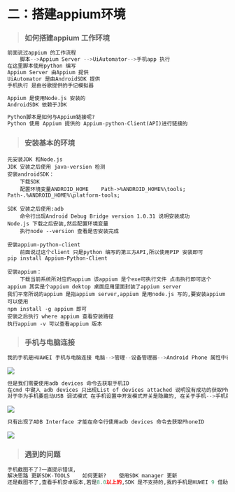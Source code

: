 # 二：搭建appium环境



> ### 如何搭建appium 工作环境



```python
前面说过appium 的工作流程 
    脚本-->Appium Server -->UiAutomator-->手机app 执行
在这里脚本使用python 编写
Appium Server 由Appium 提供
UiAutomator 是由AndroidSDK 提供
手机执行 是由谷歌提供的手记模拟器

Appium 是使用Node.js 安装的
AndroidSDK 依赖于JDK

Python脚本是如何与Appium链接呢?
Python 使用 Appium 提供的 Appium-python-Client(API)进行链接的
```





> ### 安装基本的环境



```pyth
先安装JDK 和Node.js
JDK 安装之后使用 java-version 检测
安装androidSDK：
    下载SDK
    配置环境变量ANDROID_HOME    Path->%ANDROID_HOME%\tools;    Path-.%ANDROID_HOME%\platform-tools;

SDK 安装之后使用:adb
    命令行出现Android Debug Bridge version 1.0.31 说明安装成功
Node.js 下载之后安装,然后配置环境变量
    执行node --version 查看是否安装完成

安装appium-python-client
    前面说过这个client 只是python 编写的第三方API,所以使用PIP 安装即可
pip install Appium-Python-Client

安装appium：
    下载当前系统所对应的appium 该appium 是个exe可执行文件 点击执行即可这个appium 其实是个appium dektop 桌面应用里面封装了appium server
我们平常所说的appium 是指appium server,appium 是用node.js 写的,要安装appium可以使用
npm install -g appium 即可
安装之后执行 where appium 查看安装路径
执行appium -v 可以查看appium 版本
```





> ### 手机与电脑连接



```python
我的手机是HUAWEI 手机与电脑连接 电脑-->管理--设备管理器-->Android Phone 属性中看到
```

<img src="D:\Program Files(x86)\typora\image\android_adb_interface.png">

```python
但是我们需要使用adb devices 命令去获取手机ID
在cmd 中键入 adb devices 只出现List of devices attached 说明没有成功的获取Phone Id, 这个原因是手机连接电脑后没有启动USB调试模式
对于华为手机要启动USB 调试模式 在手机设置中开发模式开关是隐藏的, 在关于手机-->手机版本  连续点击7次手机版本才会出现开发模式,在里面启动USB 调试,结果如下：
```

<img src="D:\Program Files(x86)\typora\image\adb_hdb.png">

```python
只有出现了ADB Interface 才能在命令行使用adb devices 命令去获取PhoneID
```

<img src="D:\Program Files(x86)\typora\image\adb_devices.png">



> ### 遇到的问题



``` python
手机截图不了?一直提示错误,
解决思路 更新SDK-TOOLS    如何更新?    使用SDK manager 更新
还是截图不了,查看手机安卓版本,若是8.0以上的,SDK 是不支持的,我的手机是HUWEI 9 借助华为手机助手将版本降到8.0 截图成功
```

